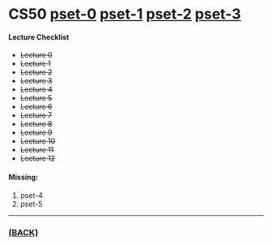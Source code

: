 # CS50 [pset-0](https://github.com/theamankumarsingh/amfoss-tasks/tree/main/task-10/pset-0) [pset-1](https://github.com/theamankumarsingh/amfoss-tasks/tree/main/task-10/pset-1) [pset-2](https://github.com/theamankumarsingh/amfoss-tasks/tree/main/task-10/pset-2) [pset-3](https://github.com/theamankumarsingh/amfoss-tasks/tree/main/task-10/pset-3)

#### Lecture Checklist
- ~~Lecture 0~~
- ~~Lecture 1~~
- ~~Lecture 2~~
- ~~Lecture 3~~
- ~~Lecture 4~~
- ~~Lecture 5~~
- ~~Lecture 6~~
- ~~Lecture 7~~
- ~~Lecture 8~~
- ~~Lecture 9~~
- ~~Lecture 10~~
- ~~Lecture 11~~
- ~~Lecture 12~~

#### Missing:
1. pset-4
2. pset-5

---

### [(BACK)](https://github.com/theamankumarsingh/amfoss-tasks)
